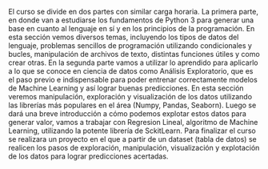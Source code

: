 El curso se divide en dos partes con similar carga horaria.
La primera parte, en donde van a estudiarse los fundamentos de Python 3 para generar una base en cuanto al lenguaje en sí y en los principios de la programación. 
En esta sección vemos diversos temas, incluyendo los tipos de datos del lenguaje, problemas sencillos de programación utilizando condicionales y bucles, manipulación de archivos de texto, distintas funciones útiles y como crear otras. 
En la segunda parte vamos a utilizar lo aprendido para aplicarlo a lo que se conoce  en ciencia de datos como Análisis Exploratorio, que es el paso previo e indispensable para poder entrenar correctamente modelos de Machine Learning y así lograr buenas predicciones. 
 En esta sección  veremos manipulación, exploración y visualización de los datos utilizando las librerías más populares en el área (Numpy, Pandas, Seaborn). Luego se dará una breve introducción a cómo podemos explotar estos datos para generar valor, vamos a trabajar con Regresion Lineal, algoritmo de Machine Learning, utilizando la potente librería de SckitLearn.
Para finalizar el curso se realizara un proyecto en el que a partir de un dataset (tabla de datos) se realicen los pasos de exploración, manipulación, visualización y explotación de los datos para lograr predicciones acertadas.

